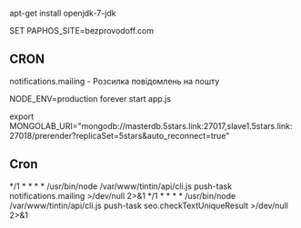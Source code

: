 apt-get install openjdk-7-jdk


SET PAPHOS_SITE=bezprovodoff.com


## CRON

notifications.mailing - Розсилка повідомлень на пошту

NODE_ENV=production forever start app.js

export MONGOLAB_URI="mongodb://masterdb.5stars.link:27017,slave1.5stars.link:27018/prerender?replicaSet=5stars&auto_reconnect=true"

## Cron

*/1 * * * * /usr/bin/node /var/www/tintin/api/cli.js push-task notifications.mailing >/dev/null 2>&1
*/1 * * * * /usr/bin/node /var/www/tintin/api/cli.js push-task seo.checkTextUniqueResult >/dev/null 2>&1